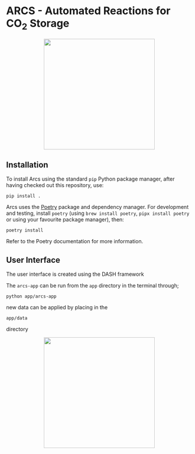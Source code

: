 # ARCS - Automated Reactions for CO<sub>2</sub> Storage
<p align="center">
 <img src="./assets/ARCS_Logo.png" width="300" height="300">
</p>

## Installation
To install Arcs using the standard `pip` Python package manager, after having checked out this repository, use:

```
pip install .
```

Arcs uses the [Poetry](https://python-poetry.org) package and dependency manager. For development and testing, install `poetry` (using `brew install poetry`, `pipx install poetry` or using your favourite package manager), then:

```
poetry install
```

Refer to the Poetry documentation for more information.

## User Interface  

The user interface is created using the DASH framework

The `arcs-app` can be run from the `app` directory in the terminal through; 

```
python app/arcs-app
```

new data can be applied by placing in the 

```
app/data
```

directory 


<p align="center">
 <img src="./assets/ARCS-gui.png" width="300" height="300">
</p>
